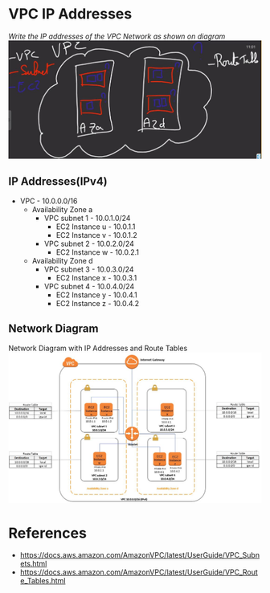 # VPC IP Addresses
*Write the IP addresses of the VPC Network as shown on diagram*
![VPC Network](VPC%20IP%20Addresses/VPC%20Network0.jpg)

## IP Addresses(IPv4)
  - VPC - 10.0.0.0/16
    - Availability Zone a
      - VPC subnet 1 - 10.0.1.0/24
        - EC2 Instance u - 10.0.1.1
        - EC2 Instance v - 10.0.1.2
      - VPC subnet 2 - 10.0.2.0/24
        - EC2 Instance w - 10.0.2.1
    - Availability Zone d
      - VPC subnet 3 - 10.0.3.0/24
        - EC2 Instance x - 10.0.3.1
      - VPC subnet 4 - 10.0.4.0/24
        - EC2 Instance y - 10.0.4.1
        - EC2 Instance z - 10.0.4.2
        
 ## Network Diagram
 Network Diagram with IP Addresses and Route Tables
 ![VPC Network Diagram](VPC%20IP%20Addresses/VPC%20Network.jpg)
        
# References
- https://docs.aws.amazon.com/AmazonVPC/latest/UserGuide/VPC_Subnets.html
- https://docs.aws.amazon.com/AmazonVPC/latest/UserGuide/VPC_Route_Tables.html




